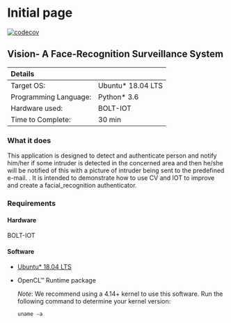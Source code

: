 # Initial page



[![codecov](https://codecov.io/gl/xtressials:xtressvue/vision/branch/\x6d6173746572/graph/badge.svg?token=3P9ME7U4S2)](https://codecov.io/gl/xtressials:xtressvue/vision)

## Vision- A Face-Recognition Surveillance System

| Details |  |
| :--- | :--- |
| Target OS: | Ubuntu\* 18.04 LTS |
| Programming Language: | Python\* 3.6 |
| Hardware used: | BOLT-IOT |
| Time to Complete: | 30 min |

### What it does

This application is designed to detect and authenticate person and notify him/her if some intruder is detected in the concerned area and then he/she will be notified of this with a picture of intruder being sent to the predefined e-mail. . It is intended to demonstrate how to use CV and IOT to improve and create a facial\_recognition authenticator.

### Requirements

#### Hardware

BOLT-IOT

#### Software

* [Ubuntu\* 18.04 LTS](http://releases.ubuntu.com/18.04/)
* OpenCL™ Runtime package

  _Note_: We recommend using a 4.14+ kernel to use this software. Run the following command to determine your kernel version:

  ```text
  uname -a
  ```

